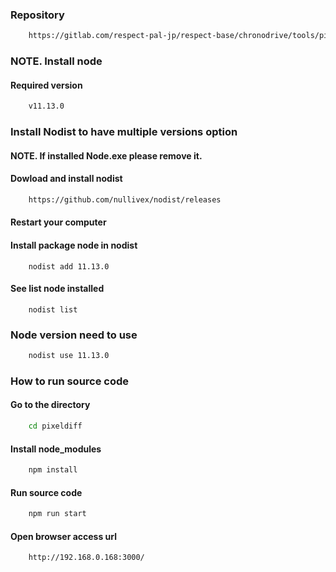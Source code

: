 ### Repository
```bash
    https://gitlab.com/respect-pal-jp/respect-base/chronodrive/tools/pixeldiff.git
```
### NOTE. Install node
#### Required version
```bash
    v11.13.0
```
### Install Nodist to have multiple versions option
#### NOTE. If installed Node.exe please remove it.
#### Dowload and install nodist
```bash
    https://github.com/nullivex/nodist/releases
```
#### Restart your computer
#### Install package node in nodist
```
    nodist add 11.13.0
```
#### See list node installed
```
    nodist list
```
### Node version need to use
```bash
    nodist use 11.13.0
```

### How to run source code
#### Go to the directory
```bash
    cd pixeldiff
```
#### Install node_modules
```bash
    npm install
```
#### Run source code
```bash
    npm run start
```
#### Open browser access url
```bash
    http://192.168.0.168:3000/
```